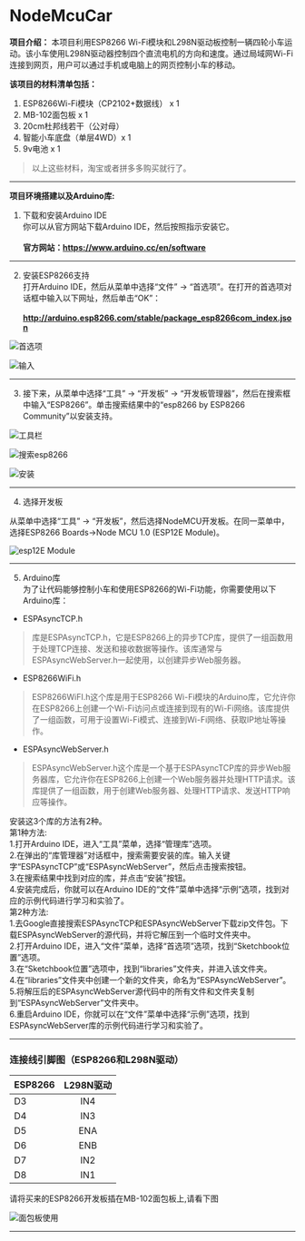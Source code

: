 # NodeMcuCar
**项目介绍：** 
本项目利用ESP8266 Wi-Fi模块和L298N驱动板控制一辆四轮小车运动。该小车使用L298N驱动器控制四个直流电机的方向和速度。通过局域网Wi-Fi连接到网页，用户可以通过手机或电脑上的网页控制小车的移动。  

**该项目的材料清单包括：**
1.  ESP8266Wi-Fi模块（CP2102+数据线） x 1 
2.  MB-102面包板 x 1
3.  20cm杜邦线若干（公对母）
4.  智能小车底盘（单层4WD）x 1
5.  9v电池 x 1
> 以上这些材料，淘宝或者拼多多购买就行了。

------------
**项目环境搭建以及Arduino库:**
1. 下载和安装Arduino IDE  
你可以从官方网站下载Arduino IDE，然后按照指示安装它。  
</br>**官方网站：https://www.arduino.cc/en/software**  

---
2. 安装ESP8266支持  
打开Arduino IDE，然后从菜单中选择“文件” -> “首选项”。在打开的首选项对话框中输入以下网址，然后单击“OK”：  
</br>**http://arduino.esp8266.com/stable/package_esp8266com_index.json**  
  
![首选项](https://i0.wp.com/randomnerdtutorials.com/wp-content/uploads/2019/07/Install-ESP8266-Board-add-on-in-Arduino-IDE-open-preferences.png?w=197&quality=100&strip=all&ssl=1)
  
![输入](https://i0.wp.com/randomnerdtutorials.com/wp-content/uploads/2019/07/Install-ESP8266-Board-add-on-in-Arduino-IDE-enter-URL.png?w=722&quality=100&strip=all&ssl=1)  

---

3.    接下来，从菜单中选择“工具” -> “开发板” -> “开发板管理器”，然后在搜索框中输入“ESP8266”。单击搜索结果中的“esp8266 by ESP8266 Community”以安装支持。


![工具栏](https://i0.wp.com/randomnerdtutorials.com/wp-content/uploads/2019/07/Install-ESP8266-Board-add-on-in-Arduino-IDE-open-boards-manager.png?w=671&quality=100&strip=all&ssl=1)  

![搜索esp8266](https://i0.wp.com/randomnerdtutorials.com/wp-content/uploads/2019/07/Install-ESP8266-Board-add-on-in-Arduino-IDE-search-ESP8266.png?w=786&quality=100&strip=all&ssl=1)  

![安装](https://i0.wp.com/randomnerdtutorials.com/wp-content/uploads/2019/07/ESP8266-Board-add-on-in-Arduino-IDE-installed.png?w=786&quality=100&strip=all&ssl=1)  

---

4.    选择开发板

从菜单中选择“工具” -> “开发板”，然后选择NodeMCU开发板。在同一菜单中，选择ESP8266 Boards->Node MCU 1.0 (ESP12E Module)。  

![esp12E Module](https://i0.wp.com/randomnerdtutorials.com/wp-content/uploads/2019/07/Install-ESP8266-Board-add-on-in-Arduino-IDE-select-board.png?w=669&quality=100&strip=all&ssl=1)  

---

5.    Arduino库  
为了让代码能够控制小车和使用ESP8266的Wi-Fi功能，你需要使用以下Arduino库：  
* ESPAsyncTCP.h   
> 库是ESPAsyncTCP.h，它是ESP8266上的异步TCP库，提供了一组函数用于处理TCP连接、发送和接收数据等操作。该库通常与ESPAsyncWebServer.h一起使用，以创建异步Web服务器。
* ESP8266WiFi.h   
> ESP8266WiFI.h这个库是用于ESP8266 Wi-Fi模块的Arduino库，它允许你在ESP8266上创建一个Wi-Fi访问点或连接到现有的Wi-Fi网络。该库提供了一组函数，可用于设置Wi-Fi模式、连接到Wi-Fi网络、获取IP地址等操作。
* ESPAsyncWebServer.h  
> ESPAsyncWebServer.h这个库是一个基于ESPAsyncTCP库的异步Web服务器库，它允许你在ESP8266上创建一个Web服务器并处理HTTP请求。该库提供了一组函数，用于创建Web服务器、处理HTTP请求、发送HTTP响应等操作。

安装这3个库的方法有2种。  
第1种方法:  
1.打开Arduino IDE，进入“工具”菜单，选择“管理库”选项。  
2.在弹出的“库管理器”对话框中，搜索需要安装的库。输入关键字“ESPAsyncTCP”或“ESPAsyncWebServer”，然后点击搜索按钮。  
3.在搜索结果中找到对应的库，并点击“安装”按钮。  
4.安装完成后，你就可以在Arduino IDE的“文件”菜单中选择“示例”选项，找到对应的示例代码进行学习和实验了。  
第2种方法:  
1.去Google直接搜索ESPAsyncTCP和ESPAsyncWebServer下载zip文件包。下载ESPAsyncWebServer的源代码，并将它解压到一个临时文件夹中。  
2.打开Arduino IDE，进入“文件”菜单，选择“首选项”选项，找到“Sketchbook位置”选项。  
3.在“Sketchbook位置”选项中，找到“libraries”文件夹，并进入该文件夹。  
4.在“libraries”文件夹中创建一个新的文件夹，命名为“ESPAsyncWebServer”。  
5.将解压后的ESPAsyncWebServer源代码中的所有文件和文件夹复制到“ESPAsyncWebServer”文件夹中。  
6.重启Arduino IDE，你就可以在“文件”菜单中选择“示例”选项，找到ESPAsyncWebServer库的示例代码进行学习和实验了。  

----

### **连接线引脚图（ESP8266和L298N驱动）**  
  

| ESP8266      | L298N驱动     | 
| ---------- | :-----------: | 
| D3     |   IN4   |     
| D4     |   IN3   |  
| D5     |   ENA   |  
| D6     |   ENB   | 
| D7     |   IN2   |  
| D8     |   IN1   |  
  
请将买来的ESP8266开发板插在MB-102面包板上,请看下图  

![面包板使用](https://srituhobby.com/ezoimgfmt/i0.wp.com/srituhobby.com/wp-content/uploads/2021/03/8-5.jpg?w=1024&ssl=1&ezimgfmt=ng:webp/ngcb1)  
  
  
  
   ----
